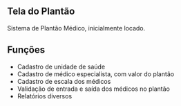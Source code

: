 ## Tela do Plantão

Sistema de Plantão Médico, inicialmente locado.

## Funções
- Cadastro de unidade de saúde
- Cadastro de médico especialista, com valor do plantão
- Cadastro de escala dos médicos
- Validação de entrada e saída dos médicos no plantão
- Relatórios diversos 



